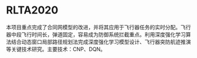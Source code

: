 # RLTA2020
本项目重点完成了合同网模型的改进，并将其应用于飞行器任务的实时分配。飞行器中段飞行时间长，弹道固定，容易成为防御系统拦截重点。利用深度强化学习算法结合动态窗口局部路径规划法完成深度强化学习模型设计、飞行器突防航迹推演等关键技术研究。主要技术：CNP、DQN。

